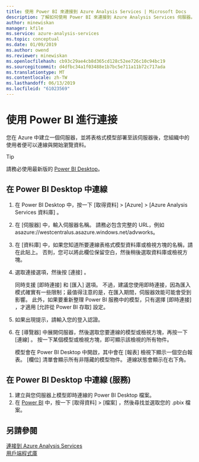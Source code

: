 ```yaml
---
title: 使用 Power BI 來連接到 Azure Analysis Services | Microsoft Docs
description: 了解如何使用 Power BI 來連接到 Azure Analysis Services 伺服器。
author: minewiskan
manager: kfile
ms.service: azure-analysis-services
ms.topic: conceptual
ms.date: 01/09/2019
ms.author: owend
ms.reviewer: minewiskan
ms.openlocfilehash: cb93c29ae4cb8d365cd128c52ee726c10c94bc19
ms.sourcegitcommit: d4dfbc34a1f03488e1b7bc5e711a11b72c717ada
ms.translationtype: MT
ms.contentlocale: zh-TW
ms.lasthandoff: 06/13/2019
ms.locfileid: "61023569"
---
```

# <a name="connect-with-power-bi"></a>使用 Power BI 進行連接

您在 Azure 中建立一個伺服器，並將表格式模型部署至該伺服器後，您組織中的使用者便可以連線與開始瀏覽資料。 

> [!TIP]
> 請務必使用最新版的 [Power BI Desktop](https://powerbi.microsoft.com/desktop/)。
> 
> 
  
## <a name="connect-in-power-bi-desktop"></a>在 Power BI Desktop 中連線

1. 在 Power BI Desktop 中，按一下 [取得資料]   > [Azure]   > [Azure Analysis Services 資料庫]  。

2. 在 [伺服器]  中，輸入伺服器名稱。 請務必包含完整的 URL，例如 asazure://westcentralus.asazure.windows.net/advworks。

3. 在 [資料庫]  中，如果您知道所要連線表格式模型資料庫或檢視方塊的名稱，請在此貼上。 否則，您可以將此欄位保留空白，然後稍後選取資料庫或檢視方塊。

4. 選取連接選項，然後按 [連接]  。 

    同時支援 [即時連接]  和 [匯入]  選項。 不過，建議您使用即時連接，因為匯入模式確實有一些限制；最值得注意的是，在匯入期間，伺服器效能可能會受到影響。 此外，如果要重新整理 Power BI 服務中的模型，只有選擇 [即時連接]  ，才適用 [允許從 Power BI 存取]  設定。

5. 如果出現提示，請輸入您的登入認證。 

6. 在 [導覽器]  中展開伺服器，然後選取您要連線的模型或檢視方塊，再按一下 [連線]  。 按一下某個模型或檢視方塊，即可顯示該檢視的所有物件。

    模型會在 Power BI Desktop 中開啟，其中會在 [報表] 檢視下顯示一個空白報表。 [欄位] 清單會顯示所有非隱藏的模型物件。 連線狀態會顯示在右下角。

## <a name="connect-in-power-bi-service"></a>在 Power BI Desktop 中連線 (服務)

1. 建立與您伺服器上模型即時連線的 Power BI Desktop 檔案。
2. 在 [Power BI](https://powerbi.microsoft.com) 中，按一下 [取得資料]   > [檔案]  ，然後尋找並選取您的 .pbix 檔案。

## <a name="see-also"></a>另請參閱
[連接到 Azure Analysis Services](analysis-services-connect.md)   
[用戶端程式庫](analysis-services-data-providers.md)

